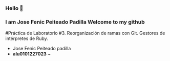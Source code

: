 ### Hello 👋
### I am Jose Fenic Peiteado Padilla Welcome to my github
#Práctica de Laboratorio #3. Reorganización de ramas con Git. Gestores de intérpretes de Ruby. 
* Jose Fenic Peiteado padilla
* **alu0101227023**
~                   
<!--
**fenic-peiteado/fenic-peiteado** is a ✨ _special_ ✨ repository because its `README.md` (this file) appears on your GitHub profile.

Here are some ideas to get you started:

- 🔭 I’m currently working on ...
- 🌱 I’m currently learning ...
- 👯 I’m looking to collaborate on ...
- 🤔 I’m looking for help with ...
- 💬 Ask me about ...
- 📫 How to reach me: ...
- 😄 Pronouns: ...
- ⚡ Fun fact: ...
-->
